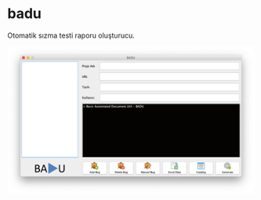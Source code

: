 # badu
Otomatik sızma testi raporu oluşturucu.

![BADU](https://github.com/mkaraoz/badu/blob/master/Screenshot.png)
